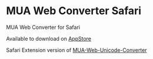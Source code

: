 # MUA Web Converter Safari

MUA Web Converter for Safari

Available to download on [AppStore](https://apps.apple.com/app/mua-web-unicode-converter/id1488113994?mt=12)

Safari Extension version of [MUA-Web-Unicode-Converter](https://github.com/sanlinnaing/MUA-Web-Unicode-Converter)
